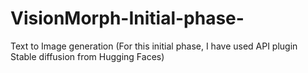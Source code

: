 # VisionMorph-Initial-phase-
Text to Image generation (For this initial phase, I have used API plugin Stable diffusion from Hugging Faces)
